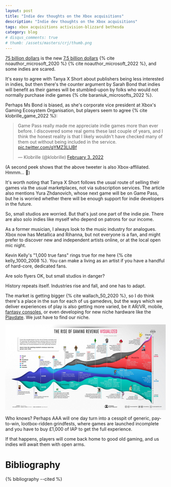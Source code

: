 ```yaml
---
layout: post
title: "Indie dev thoughts on the Xbox acquisitions"
description: "Indie dev thoughts on the Xbox acquisitions"
tags: xbox acquisitions activision-blizzard bethesda
category: blog
# disqus_comments: true
# thumb: /assets/masters/crj/thumb.png
---
```


[75 billion dollars](https://news.microsoft.com/2022/01/18/microsoft-to-acquire-activision-blizzard-to-bring-the-joy-and-community-of-gaming-to-everyone-across-every-device/) is the new [7.5 billion dollars](https://www.bbc.co.uk/news/54233235) {% cite noauthor_microsoft_2020 %} {% cite noauthor_microsoft_2022 %}, and some indies are scared.

It's easy to agree with Tanya X Short about publishers being less interested in indies, but then there's the counter argument by Sarah Bond that indies will benefit as their games will be stumbled-upon by folks who would not normally purchase indie games {% cite baraniuk_microsofts_2022 %}. 

Perhaps Ms Bond is biased, as she's corporate vice president at Xbox's Gaming Ecosystem Organisation, but players seem to agree {% cite klobrille_game_2022 %}:

<blockquote class="twitter-tweet"><p lang="en" dir="ltr">Game Pass really made me appreciate indie games more than ever before. I discovered some real gems these last couple of years, and I think the honest reality is that I likely wouldn&#39;t have checked many of them out without being included in the service. <a href="https://t.co/qYMZ3LIJBf">pic.twitter.com/qYMZ3LIJBf</a></p>&mdash; Klobrille (@klobrille) <a href="https://twitter.com/klobrille/status/1489075096216027140?ref_src=twsrc%5Etfw">February 3, 2022</a></blockquote> <script async src="https://platform.twitter.com/widgets.js" charset="utf-8"></script> 

(A second peek shows that the above tweeter is also Xbox-affiliated. Hmmm... 🤔)

It's worth noting that Tanya X Short follows the usual route of selling their games via the usual marketplaces, not via subscription services. The article also mentions Yura Zhdanovich, whose next game will be on Game Pass, but he is worried whether there will be enough support for indie developers in the future.

So, small studios are worried. But that's just one part of the indie pie. There are also solo indies like myself who depend on patrons for our income.

As a former musician, I always look to the music industry for analogues. Xbox now has Metallica and Rihanna, but not everyone is a fan, and might prefer to discover new and independent artists online, or at the local open mic night.

Kevin Kelly's "1,000 true fans" rings true for me here {% cite kelly_1000_2008 %}. You can make a living as an artist if you have a handful of hard-core, dedicated fans.

Are solo flyers OK, but small studios in danger?

History repeats itself. Industries rise and fall, and one has to adapt.

The market is getting bigger {% cite wallach_50_2020 %}, so I do think there's a place in the sun for each of us gamedevs, but the ways which we deliver experiences of play is also getting more varied, be it AR/VR, mobile, [fantasy consoles](https://en.wikipedia.org/wiki/Fantasy_video_game_console), or even developing for new niche hardware like the [Playdate](https://play.date/). We just have to find our niche.

![Growing gaming market](/assets/posts/2022-02-13-indie-dev-thoughts-on-the-xbox-acquisitions/gaming-history-revenue-1200px-up2.jpg)

Who knows? Perhaps AAA will one day turn into a cesspit of generic, pay-to-win, lootbox-ridden grindfests, where games are launched incomplete and you have to buy £1,000 of IAP to get the full experience.

If that happens, players will come back home to good old gaming, and us indies will await them with open arms.

# Bibliography

{% bibliography --cited %}